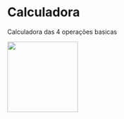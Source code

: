 # Calculadora
Calculadora das 4 operações basicas


<img height="160em" src="https://media.discordapp.net/attachments/958413269431910460/1019243157633912933/unknown.png"/>
